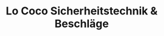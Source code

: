---
title: "Lo Coco Sicherheitstechnik & Beschläge"
url: /koeln/lo-coco-sicherheitstechnik-und-beschlaege/
shop: Allgemein
---